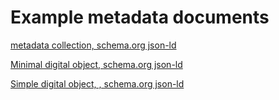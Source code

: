 # Example metadata documents

[metadata collection, schema.org json-ld](./CDIFMetadataCollection.json)

[Minimal digital object, schema.org json-ld](./CDIFMinimalDigitalObject.json)

[Simple digital object, , schema.org json-ld](./CDIFSimpleDigitalObject.json)